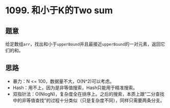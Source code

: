 # 1099. 和小于K的Two sum

## 题意

给定数组`arr`，找出和小于`upperBound`并且最接近`upperBound`的一对元素，返回它们的和。

## 思路

- 暴力：N <= 100，数据量不大，O(N^2)可以考虑。
- Hash：用不上，因为是非等值搜索，Hash只能用于精准搜索。
- 双指针法：O(NlogN)，复杂度全在排序上。之后的搜索，本质上跟“二分查找中的非等值查找”的过程十分类似（只是复杂度不同），同样只需要两条分支。
